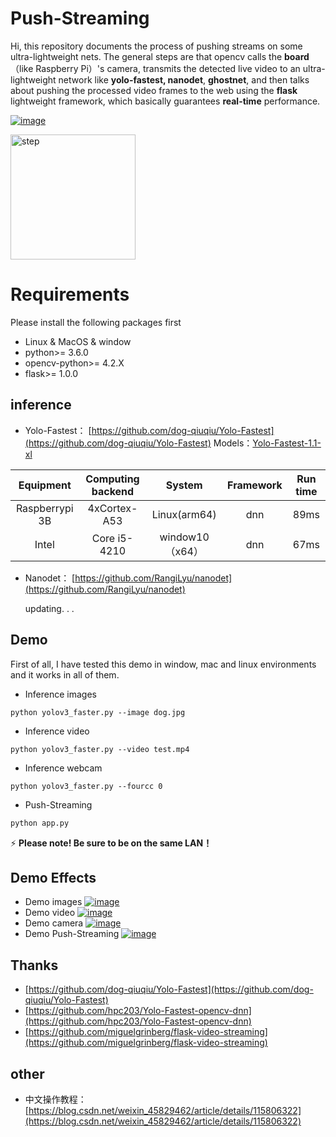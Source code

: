 # Push-Streaming

Hi, this repository documents the process of pushing streams on some ultra-lightweight nets. The general steps are that opencv calls the **board**（like Raspberry Pi）'s camera, transmits the detected live video to an ultra-lightweight network like **yolo-fastest, nanodet**, **ghostnet**, and then talks about pushing the processed video frames to the web using the **flask** lightweight framework, which basically guarantees **real-time** performance.

[![image](https://github.com/pengtougu/Push-Streaming/blob/master/result/step.png)](https://github.com/pengtougu/Push-Streaming/blob/master/result/step.png)

<img src="https://github.com/pengtougu/Push-Streaming/blob/master/result/step.png" width="200" height="200" alt="step"/><br/>

# Requirements

Please install the following packages first
-   Linux & MacOS & window
- python>= 3.6.0
- opencv-python>= 4.2.X
- flask>= 1.0.0
## inference
- Yolo-Fastest： [https://github.com/dog-qiuqiu/Yolo-Fastest](https://github.com/dog-qiuqiu/Yolo-Fastest)
    Models：[Yolo-Fastest-1.1-xl](https://github.com/dog-qiuqiu/Yolo-Fastest/tree/master/ModelZoo/yolo-fastest-1.1_coco)

Equipment | Computing backend | System | Framework | Run time
 :-----:|:-----:|:-----:|:----------:|:----:|
Raspberrypi 3B| 4xCortex-A53 | Linux(arm64) | dnn | 89ms
Intel | Core i5-4210 | window10（x64） | dnn | 67ms


- Nanodet： [https://github.com/RangiLyu/nanodet](https://github.com/RangiLyu/nanodet)


   updating. . . 



## Demo

First of all, I have tested this demo in window, mac and linux environments and it works in all of them.



-   Inference images

```python yolov3_faster.py --image dog.jpg```

-   Inference video

```python yolov3_faster.py --video test.mp4```

-   Inference webcam

```python yolov3_faster.py --fourcc 0```
-   Push-Streaming

```python app.py```

⚡  **Please note! Be sure to be on the same LAN！**
##  Demo Effects

-   Demo images
[![image](https://github.com/pengtougu/Push-Streaming/blob/master/result/dog.jpg)](https://github.com/pengtougu/Push-Streaming/blob/master/result/dog.jpg)
-   Demo video
[![image](https://github.com/pengtougu/Push-Streaming/blob/master/result/video_cut.jpg)](https://github.com/pengtougu/Push-Streaming/blob/master/result/video_cut.jpg)
-   Demo camera
[![image](https://github.com/pengtougu/Push-Streaming/blob/master/result/capture.jpg)](https://github.com/pengtougu/Push-Streaming/blob/master/result/capture.jpg)
-   Demo Push-Streaming
[![image](https://github.com/pengtougu/Push-Streaming/blob/master/result/stream.jpg)](https://github.com/pengtougu/Push-Streaming/blob/master/result/stream.jpg)

##  Thanks

-   [https://github.com/dog-qiuqiu/Yolo-Fastest](https://github.com/dog-qiuqiu/Yolo-Fastest)
-   [https://github.com/hpc203/Yolo-Fastest-opencv-dnn](https://github.com/hpc203/Yolo-Fastest-opencv-dnn)
-  [https://github.com/miguelgrinberg/flask-video-streaming](https://github.com/miguelgrinberg/flask-video-streaming)

##  other
-   中文操作教程：[https://blog.csdn.net/weixin_45829462/article/details/115806322](https://blog.csdn.net/weixin_45829462/article/details/115806322)
